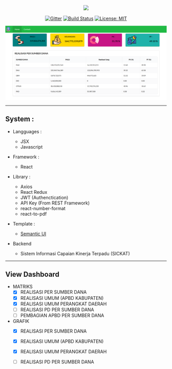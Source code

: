 <p align="center"><img src="https://github.com/Ekhel/SICKAT_V1.6/blob/master/assets/img/logo/sickat_head_repo.png" width="600px" /></p>

<p align="center">
  <a href="https://gitter.im/jayapura_django/community?utm_source=badge&utm_medium=badge&utm_campaign=pr-badge"><img src="https://badges.gitter.im/jayapura_django/community.svg" alt="Gitter" target="_blank"></a>
  <a href="https://github.com/jayapura-dev/sickat-dashboard/actions"><img src="https://github.com/jayapura-dev/sickat-dashboard/workflows/Production%20Deploy/badge.svg" alt="Build Status" target="_blank" /></a>
  <a href="https://github.com/Ekhel/SICKAT_V1.6/blob/master/LICENSE"><img src="https://img.shields.io/badge/License-MIT-green.svg" alt="License: MIT" target="_blank"></a>
</p>

<p align="center"><img src="https://github.com/jayapura-dev/sickat-dashboard/blob/master/public/assets/mockup-dashboard.png" width="800px"></p>

----------------------------------------------------------------------------------------------------------------------

## System :
* Langguages :
  - JSX
  - Javascript

* Framework :
  - React

* Library :
  - Axios
  - React Redux
  - JWT (Authenctication)
  - API Key (From REST Framework)
  - react-number-format
  - react-to-pdf

* Template :
  - [Semantic UI](https://semantic-ui.com)

* Backend
  - Sistem Informasi Capaian Kinerja Terpadu (SICKAT)

----------------------------------------------------

## View Dashboard

* MATRIKS
  - [x] REALISASI PER SUMBER DANA
  - [x] REALISASI UMUM (APBD KABUPATEN)
  - [x] REALISASI UMUM PERANGKAT DAERAH
  - [ ] REALISASI PD PER SUMBER DANA
  - [ ] PEMBAGIAN APBD PER SUMBER DANA

* GRAFIK
  - [x] REALISASI PER SUMBER DANA
  - [x] REALISASI UMUM (APBD KABUPATEN)
  - [x] REALISASI UMUM PERANGKAT DAERAH
  - [ ] REALISASI PD PER SUMBER DANA

